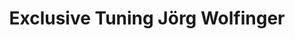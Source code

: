 ---
title: "Exclusive Tuning Jörg Wolfinger"
url: /ichenhausen/exclusive-tuning-joerg-wolfinger/
shop: Autowerkstatt
---